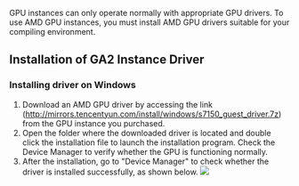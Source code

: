 GPU instances can only operate normally with appropriate GPU drivers. To use AMD GPU instances, you must install AMD GPU drivers suitable for your compiling environment.
## Installation of GA2 Instance Driver
### Installing driver on Windows
1. Download an AMD GPU driver by accessing the link (http://mirrors.tencentyun.com/install/windows/s7150_guest_driver.7z) from the GPU instance you purchased. 
2. Open the folder where the downloaded driver is located and double click the installation file to launch the installation program. Check the Device Manager to verify whether the GPU is functioning normally.
3. After the installation, go to "Device Manager" to check whether the driver is installed successfully, as shown below.
![](//mc.qcloudimg.com/static/img/831923fe6942f4cb03640cffdb5883fd/image.png)




